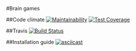 #Brain games

##Code climate
[![Maintainability](https://api.codeclimate.com/v1/badges/efc34f7edb11ad6985ca/maintainability)](https://codeclimate.com/github/s-fomenko/frontend-project-lvl1/maintainability)
[![Test Coverage](https://api.codeclimate.com/v1/badges/efc34f7edb11ad6985ca/test_coverage)](https://codeclimate.com/github/s-fomenko/frontend-project-lvl1/test_coverage)

##Travis
[![Build Status](https://travis-ci.org/s-fomenko/frontend-project-lvl1.svg?branch=master)](https://travis-ci.org/s-fomenko/frontend-project-lvl1)

##Installation guide
[![asciicast](https://asciinema.org/a/whu6mCjRkytG95ZBOfPjLlFSD.svg)](https://asciinema.org/a/whu6mCjRkytG95ZBOfPjLlFSD)
